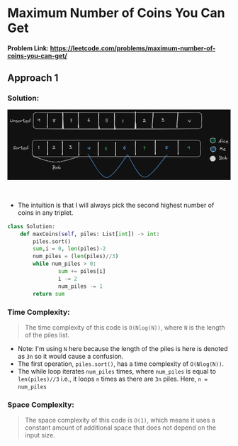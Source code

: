 # Maximum Number of Coins You Can Get

#### Problem Link: https://leetcode.com/problems/maximum-number-of-coins-you-can-get/

## Approach 1

### Solution:

<p align="center" width="100%">
    <img src="images/maximum number of coins you can get 1.png">
</p>
<br>

- The intuition is that I will always pick the second highest number of coins in any triplet.

```py
class Solution:
    def maxCoins(self, piles: List[int]) -> int:
        piles.sort()
        sum,i = 0, len(piles)-2
        num_piles = (len(piles)//3)
        while num_piles > 0:
                sum += piles[i]
                i -= 2
                num_piles -= 1
        return sum
```

### Time Complexity:

> The time complexity of this code is `O(Nlog(N))`, where `N` is the length of the piles list.

- Note: I'm using `N` here because the length of the piles is here is denoted as `3n` so it would cause a confusion.
- The first operation, `piles.sort()`, has a time complexity of `O(Nlog(N))`.
- The while loop iterates `num_piles` times, where `num_piles` is equal to `len(piles)//3` i.e., it loops `n` times as there are `3n` piles. Here, `n = num_piles`

### Space Complexity:

> The space complexity of this code is `O(1)`, which means it uses a constant amount of additional space that does not depend on the input size.

<br>
